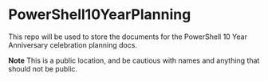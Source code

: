 # PowerShell10YearPlanning
This repo will be used to store the documents for the PowerShell 10 Year Anniversary celebration planning docs.

**Note** This is a public location, and be cautious with names and anything that should not be public.

